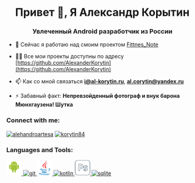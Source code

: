 <h1 align="center">Привет 👋, Я Александр Корытин</h1>
<h3 align="center">Увлеченный Android разработчик из России</h3>

- 🔭 Сейчас я работаю над смоим проектом [Fittnes_Note]((https://github.com/AlexanderKorytin/My_fitness_note))

- 👨‍💻 Все мои проекты доступны по адресу [https://github.com/AlexanderKorytin](https://github.com/AlexanderKorytin)

- 📫 Как со мной связаться **i@al-korytin.ru**, **al.corytin@yandex.ru**

- ⚡ Забавный факт: **Непревзойденный фотограф и внук барона Мюнхгаузена! Шутка**

<h3 align="left">Connect with me:</h3>
<p align="left">
<a href="https://instagram.com/alehandroartesa" target="blank"><img align="center" src="https://raw.githubusercontent.com/rahuldkjain/github-profile-readme-generator/master/src/images/icons/Social/instagram.svg" alt="alehandroartesa" height="30" width="40" /></a>
<a href="https://www.leetcode.com/korytin84" target="blank"><img align="center" src="https://raw.githubusercontent.com/rahuldkjain/github-profile-readme-generator/master/src/images/icons/Social/leet-code.svg" alt="korytin84" height="30" width="40" /></a>
</p>

<h3 align="left">Languages and Tools:</h3>
<p align="left"> <a href="https://developer.android.com" target="_blank" rel="noreferrer"> <img src="https://raw.githubusercontent.com/devicons/devicon/master/icons/android/android-original-wordmark.svg" alt="android" width="40" height="40"/> </a> <a href="https://git-scm.com/" target="_blank" rel="noreferrer"> <img src="https://www.vectorlogo.zone/logos/git-scm/git-scm-icon.svg" alt="git" width="40" height="40"/> </a> <a href="https://www.java.com" target="_blank" rel="noreferrer"> <img src="https://raw.githubusercontent.com/devicons/devicon/master/icons/java/java-original.svg" alt="java" width="40" height="40"/> </a> <a href="https://kotlinlang.org" target="_blank" rel="noreferrer"> <img src="https://www.vectorlogo.zone/logos/kotlinlang/kotlinlang-icon.svg" alt="kotlin" width="40" height="40"/> </a> <a href="https://www.photoshop.com/en" target="_blank" rel="noreferrer"> <img src="https://raw.githubusercontent.com/devicons/devicon/master/icons/photoshop/photoshop-line.svg" alt="photoshop" width="40" height="40"/> </a> <a href="https://www.sqlite.org/" target="_blank" rel="noreferrer"> <img src="https://www.vectorlogo.zone/logos/sqlite/sqlite-icon.svg" alt="sqlite" width="40" height="40"/> </a> </p>

